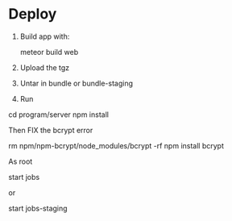 # Deploy

1. Build app with: 

	meteor build web

2. Upload the tgz

3. Untar in bundle or bundle-staging

4. Run

 cd program/server
 npm install

Then FIX the bcrypt error

 rm npm/npm-bcrypt/node_modules/bcrypt -rf
 npm install bcrypt
  
As root

start jobs 

or

start jobs-staging
